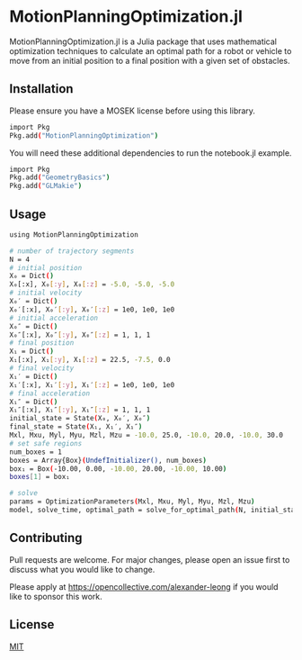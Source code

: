 # MotionPlanningOptimization.jl

MotionPlanningOptimization.jl is a Julia package that uses mathematical optimization techniques to calculate an optimal path for a robot or vehicle to move from an initial position to a final position with a given set of obstacles.

## Installation

Please ensure you have a MOSEK license before using this library.

```sh
import Pkg
Pkg.add("MotionPlanningOptimization")
```

You will need these additional dependencies to run the notebook.jl example.
```sh
import Pkg
Pkg.add("GeometryBasics")
Pkg.add("GLMakie")
```

## Usage

```sh
using MotionPlanningOptimization

# number of trajectory segments
N = 4
# initial position
X₀ = Dict()
X₀[:x], X₀[:y], X₀[:z] = -5.0, -5.0, -5.0
# initial velocity
X₀′ = Dict()
X₀′[:x], X₀′[:y], X₀′[:z] = 1e0, 1e0, 1e0
# initial acceleration
X₀″ = Dict()
X₀″[:x], X₀″[:y], X₀″[:z] = 1, 1, 1
# final position
X₁ = Dict()
X₁[:x], X₁[:y], X₁[:z] = 22.5, -7.5, 0.0
# final velocity
X₁′ = Dict()
X₁′[:x], X₁′[:y], X₁′[:z] = 1e0, 1e0, 1e0
# final acceleration
X₁″ = Dict()
X₁″[:x], X₁″[:y], X₁″[:z] = 1, 1, 1
initial_state = State(X₀, X₀′, X₀″)
final_state = State(X₁, X₁′, X₁″)
Mxl, Mxu, Myl, Myu, Mzl, Mzu = -10.0, 25.0, -10.0, 20.0, -10.0, 30.0
# set safe regions
num_boxes = 1
boxes = Array{Box}(UndefInitializer(), num_boxes)
box₁ = Box(-10.00, 0.00, -10.00, 20.00, -10.00, 10.00)
boxes[1] = box₁

# solve
params = OptimizationParameters(Mxl, Mxu, Myl, Myu, Mzl, Mzu)
model, solve_time, optimal_path = solve_for_optimal_path(N, initial_state, final_state, boxes, params=params)
```

## Contributing

Pull requests are welcome. For major changes, please open an issue first
to discuss what you would like to change.

Please apply at https://opencollective.com/alexander-leong if you would like to sponsor this work.

## License

[MIT](https://choosealicense.com/licenses/mit/)